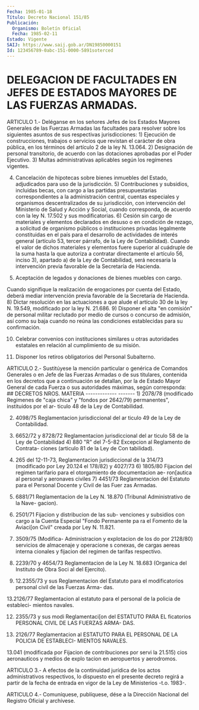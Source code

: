 ```yaml
---
Fecha: 1985-01-18
Título: Decreto Nacional 151/85
Publicación:
  Organismo: Boletín Oficial
  Fecha: 1985-02-11
Estado: Vigente
SAIJ: https://www.saij.gob.ar/DN19850000151
Id: 123456789-0abc-151-0000-5891soterced
---
```

# DELEGACION DE FACULTADES EN JEFES DE ESTADOS MAYORES DE LAS FUERZAS ARMADAS.

<a id="1"></a>
ARTICULO  1.-  Deléganse  en  los señores Jefes de los Estados Mayores  Generales  de  las  Fuerzas Armadas  las  facultades  para resolver  sobre  los  siguientes    asuntos    de  sus  respectivas jurisdicciones:  1) Ejecución de construcciones, trabajos o servicios  que  revistan el carácter de obra pública, en los términos del artículo 2  de  la ley N. 13.064.  2)   Designación  de  personal  transitorio,  de  acuerdo  con  las dotaciones aprobadas por el Poder Ejecutivo.  3) Multas  administrativas aplicables según los regímenes vigentes.

4) Cancelación  de  hipotecas  sobre  bienes  inmuebles del Estado, adjudicados para uso de la jurisdicción.  5) Contribuciones y subsidios, incluidas becas,  con  cargo  a  las partidas   presupuestarias  correspondientes  a  la  administración central, cuentas  especiales  y  organismos  descentralizados de su jurisdicción, con intervención del Ministerio  de  Salud y Acción y Social, cuando corresponda, de acuerdo con la ley N.  17.502  y sus modificatorias.  6)  Cesión sin cargo de materiales y elementos declarados en desuso o en  condición  de  rezago,  a  solicitud  de organismo públicos o instituciones privadas legalmente constituidas  en  el país para el desarrollo de actividades de interés general (artículo  53,  tercer párrafo,  de  la  Ley  de  Contabilidad). Cuando el valor de dichos materiales y elementos fuere  superior al  cuádruple  de  la  suma hasta  la  que  autoriza  a  contratar directamente el artículo 56, inciso 3), apartado a) de la Ley  de  Contabilidad,  será necesaria la  intervención  previa  favorable  de  la Secretaría de Hacienda.

7) Aceptación de legados y donaciones de bienes  muebles con cargo.

Cuando  signifique  la  realización de erogaciones por  cuenta  del Estado,  deberá  mediar  intervención    previa   favorable  de  la Secretaría de Hacienda.  8) Dictar resolución en las actuaciones a que alude  el artículo 30 de  la  ley N.  19.549,  modificado  por  la  ley N. 21.686.  9)  Disponer  el  alta "en comisión" de personal militar  reclutado por medio de cursos  o  concurso  de  admisión,  así  como  su baja cuando  no reúna las condiciones establecidas para su confirmación.

10)  Celebrar    convenios  con  instituciones  similares  u  otras autoridades estatales  en  relación  al  cumplimiento de su misión.

11)  Disponer  los  retiros obligatorios del  Personal  Subalterno.

<a id="2"></a>
ARTICULO  2.-  Sustitúyese la mención particular o genérica de Comandos Generales o  en  Jefe  de  las  Fuerzas  Armadas  o de sus titulares,   contenida  en  los  decretos  que  a  continuación  se detallan, por  la  de  Estado  Mayor  General  de cada Fuerza o sus autoridades máximas, según corresponda: ##    DECRETOS NROS.                      MATERIA    -------------                       ------- 1) 2078/78 (modificado   Regimenes de "caja chica" y "fondos por 2642/79)            permanentes", instituidos por el ar-                          ticulo 48 de la Ley de Contabilidad.

2) 4098/75               Reglamentacion jurisdiccional del ar                         ticulo 49 de la Ley de Contabilidad.

3) 6652/72 y 8728/72     Reglamentacion jurisdiccional del ar                         ticulo 58 de la Ley de Contabilidad 4) 880 "R" del 7-5-82    Excepcion al Reglamento de Contrata-                         ciones (articulo 81 de la Ley de Con                          tabilidad).

5) 265 del 12-11-73,     Reglamentacion jurisdiccional de la 314/73 (modificado por   Ley 20.124 el 178/82) y 4027/73 6) 1805/80               Fijacion del regimen tarifario para                         el otorgamiento de documentacion ae-                          ron[autica al personal y aeronaves                          civiles 7) 4451/73               Reglamentacion del Estatuto para el                         Personal Docente y Civil de las Fuer                          zas Armadas.

8) 6881/71               Reglamentacion de la Ley N. 18.870                         (Tribunal Administrativo de la Nave-                          gacion).

9) 2501/71               Fijacion y distribucion de las sub-                         venciones y subsidios con cargo a la                          Cuenta Especial "Fondo Permanente pa                          ra el Fomento de la Aviaci[on Civil"                          creada por Ley N. 11.821.

10) 3509/75 (Modifica-   Administracion y explotacion de los do por 2128/80)         servicios de almacenaje y operacione                          s conexas, de cargas aereas interna                          cionales y fijacion del regimen de                          tarifas respectivo.

11) 2239/70 y 4654/73    Reglamentacion de la Ley N. 18.683                         (Organica del Instituto de Obra Soci                          al del Ejercito).

11) 12.2355/73 y sus     Reglamentacion del Estatuto para el modificatorios          personal civil de las Fuerzas Arma-                          das.

13.2126/77           Reglamentacion al estatuto para el                         personal de la policia de estableci-                          mientos navales.

12) 2355/73 y sus modi   Reglamentaci[on del ESTATUTO PARA EL ficatorios              PERSONAL CIVIL DE LAS FUERZAS ARMA-                          DAS.

13) 2126/77              Reglamentacion al ESTATUTO PARA EL                         PERSONAL DE LA POLICIA DE ESTABLECI-                          MIENTOS NAVALES.

13.041 (modificada por   Fijacion de contribuciones por servi la 21.515)              cios aeronauticos y medios de explo                          tacion en aeropuertos y  aerodromos.

<a id="3"></a>
ARTICULO 3.- A efectos de la continuidad jurídica de los actos administrativos  respectivos,  lo  dispuesto en el presente decreto regirá  a partir de la fecha de entrada  en  vigor  de  la  Ley  de Ministerios -t.o. 1983-.

<a id="4"></a>
ARTICULO  4.-  Comuníquese,  publíquese,  dése  a la Dirección Nacional del Registro Oficial y archívese.